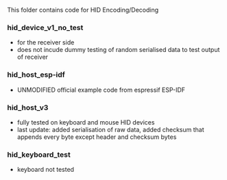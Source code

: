 This folder contains code for HID Encoding/Decoding

### hid_device_v1_no_test
* for the receiver side
* does not incude dummy testing of random serialised data to test output of receiver

### hid_host_esp-idf
* UNMODIFIED official example code from espressif ESP-IDF

### hid_host_v3
* fully tested on keyboard and mouse HID devices
* last update: added serialisation of raw data, added checksum that appends every byte except header and checksum bytes

### hid_keyboard_test
* keyboard not tested
